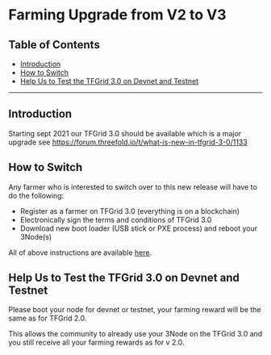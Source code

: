<h1>Farming Upgrade from V2 to V3</h1>

<h2> Table of Contents </h2>

- [Introduction](#introduction)
- [How to Switch](#how-to-switch)
- [Help Us to Test the TFGrid 3.0 on Devnet and Testnet](#help-us-to-test-the-tfgrid-30-on-devnet-and-testnet)

***

## Introduction

Starting sept 2021 our TFGrid 3.0 should be available which is a major upgrade see https://forum.threefold.io/t/what-is-new-in-tfgrid-3-0/1133

## How to Switch

Any farmer who is interested to switch over to this new release will have to do the following:

- Register as a farmer on TFGrid 3.0 (everything is on a blockchain)
- Electronically sign the terms and conditions of TFGrid 3.0
- Download new boot loader (USB stick or PXE process) and reboot your 3Node(s)

All of above instructions are available [here](../../documentation/farmers/farmers.md).

## Help Us to Test the TFGrid 3.0 on Devnet and Testnet

Please boot your node for devnet or testnet, your farming reward will be the same as for TFGrid 2.0.

This allows the community to already use your 3Node on the TFGrid 3.0 and you still receive all your farming rewards as for v 2.0.
